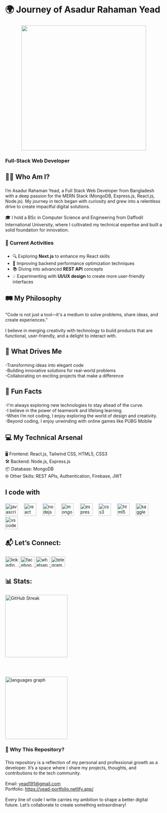 <h1 align="left">🌍 Journey of Asadur Rahaman Yead</h1>

###

<div align="center">
  <img height="400" src="https://i.ibb.co.com/1dMVJNG/yead-portfolio.png"  />
</div>

###

<h3 align="left">Full-Stack Web Developer</h3>

###

<h2 align="left">🧑‍💻 Who Am I?</h2>

###

<p align="left">I’m Asadur Rahaman Yead, a Full Stack Web Developer from Bangladesh with a deep passion for the MERN Stack (MongoDB, Express.js, React.js, Node.js). My journey in tech began with curiosity and grew into a relentless drive to create impactful digital solutions.<br><br>🎓 I hold a BSc in Computer Science and Engineering from Daffodil International University, where I cultivated my technical expertise and built a solid foundation for innovation.</p>

###
<h3 align="left">📌 Current Activities</h3>

###

<ul align="left">
  <li>🔍 Exploring <strong>Next.js</strong> to enhance my React skills</li>
  <li>🚀 Improving backend performance optimization techniques</li>
  <li>📚 Diving into advanced <strong>REST API</strong> concepts</li>
  <li>💡 Experimenting with <strong>UI/UX design</strong> to create more user-friendly interfaces</li>
</ul>

###

<h2 align="left">🛤️ My Philosophy</h2>

###

<p align="left">"Code is not just a tool—it's a medium to solve problems, share ideas, and create experiences."<br><br>I believe in merging creativity with technology to build products that are functional, user-friendly, and a delight to interact with.</p>

###

<h2 align="left">🚀 What Drives Me</h2>

###

<p align="left">-Transforming ideas into elegant code<br>-Building innovative solutions for real-world problems<br>-Collaborating on exciting projects that make a difference</p>

###

<h2 align="left">🌟 Fun Facts</h2>

###

<p align="left">-I'm always exploring new technologies to stay ahead of the curve.<br>-I believe in the power of teamwork and lifelong learning.<br>-When I’m not coding, I enjoy exploring the world of design and creativity.<br>-Beyond coding, I enjoy unwinding with online games like PUBG Mobile</p>

###

<h2 align="left">💻 My Technical Arsenal</h2>

###

<p align="left">🖥️ Frontend: React.js, Tailwind CSS, HTML5, CSS3<br>🛠️ Backend: Node.js, Express.js<br>📦 Database: MongoDB<br>🌐 Other Skills: REST APIs, Authentication, Firebase, JWT</p>

###

<h2 align="left">I code with</h2>

###

<div align="left">
  <img src="https://cdn.jsdelivr.net/gh/devicons/devicon/icons/javascript/javascript-original.svg" height="40" alt="javascript logo"  />
  <img width="12" />
  <img src="https://cdn.jsdelivr.net/gh/devicons/devicon/icons/react/react-original.svg" height="40" alt="react logo"  />
  <img width="12" />
  <img src="https://cdn.jsdelivr.net/gh/devicons/devicon/icons/nodejs/nodejs-original.svg" height="40" alt="nodejs logo"  />
  <img width="12" />
  <img src="https://cdn.jsdelivr.net/gh/devicons/devicon/icons/mongodb/mongodb-original.svg" height="40" alt="mongodb logo"  />
  <img width="12" />
  <img src="https://cdn.jsdelivr.net/gh/devicons/devicon/icons/express/express-original.svg" height="40" alt="express logo"  />
  <img width="12" />
  <img src="https://cdn.simpleicons.org/css3/1572B6" height="40" alt="css3 logo"  />
  <img width="12" />
  <img src="https://cdn.simpleicons.org/html5/E34F26" height="40" alt="html5 logo"  />
  <img width="12" />
  <img src="https://cdn.jsdelivr.net/gh/devicons/devicon/icons/kaggle/kaggle-original.svg" height="40" alt="kaggle logo"  />
  <img width="12" />
  <img src="https://cdn.jsdelivr.net/gh/devicons/devicon/icons/vscode/vscode-original.svg" height="40" alt="vscode logo"  />
</div>

###

<h2 align="left">📬 Let’s Connect:</h2>

###

<div align="left">
  <a href="https://www.linkedin.com/in/md-asadur-rahaman-yead/" target="_blank">
  <img src="https://raw.githubusercontent.com/maurodesouza/profile-readme-generator/master/src/assets/icons/social/linkedin/default.svg" width="45" height="33" alt="linkedin logo"  />
  </a>
  <a href="https://www.facebook.com/asadurrahman.yead.3/" target="_blank">
    <img src="https://raw.githubusercontent.com/maurodesouza/profile-readme-generator/master/src/assets/icons/social/facebook/default.svg" width="45" height="33" alt="facebook logo"  />
  </a>
  <a href="https://wa.me/8801624343171" target="_blank">
    <img src="https://raw.githubusercontent.com/maurodesouza/profile-readme-generator/master/src/assets/icons/social/whatsapp/default.svg" width="45" height="33" alt="whatsapp logo"  />
  </a>
  <a href="https://t.me/yead19" target="_blank">
    <img src="https://raw.githubusercontent.com/maurodesouza/profile-readme-generator/master/src/assets/icons/social/telegram/default.svg" width="45" height="33" alt="telegram logo"  />
  </a>
</div>

<h2 align="left">📊 Stats:</h2>

###

<div align="left">
 <a href="https://git.io/streak-stats">
  <img src="https://nirzak-streak-stats.vercel.app?user=yead191&mode=weekly" height="200" alt="GitHub Streak">
</a>

<br><br> 

 <img src="https://github-readme-stats.vercel.app/api/top-langs?username=Yead191&locale=en&hide_title=false&layout=compact&card_width=320&langs_count=5&theme=dracula&hide_border=false&order=2" height="200" alt="languages graph"  />
</div>

###

<h3 align="left">🚀 Why This Repository?</h3>

###

<p align="left">This repository is a reflection of my personal and professional growth as a developer. It’s a space where I share my projects, thoughts, and contributions to the tech community.<br><br>Email: <a href="mailto:yead191@gmail.com">yead191@gmail.com</a><br>Portfolio: <a href="https://yead-portfolio.netlify.app/" target="_blank">https://yead-portfolio.netlify.app/</a><br><br>Every line of code I write carries my ambition to shape a better digital future. Let’s collaborate to create something extraordinary!</p>


###

<div align="center">
</div>

###
